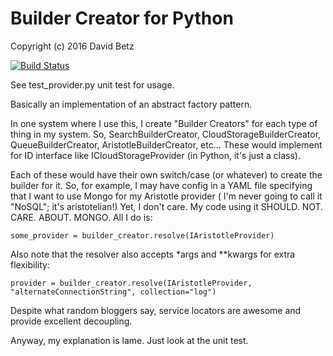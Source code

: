 # Builder Creator for Python

Copyright (c) 2016 David Betz

[![Build Status](https://travis-ci.org/davidbetz/buildercreatorpy.svg?branch=master)](https://travis-ci.org/davidbetz/buildercreatorpy)

See test_provider.py unit test for usage.

Basically an implementation of an abstract factory pattern.

In one system where I use this, I create "Builder Creators" for each
type of thing in my system. So, SearchBuilderCreator, CloudStorageBuilderCreator,
QueueBuilderCreator, AristotleBuilderCreator, etc... These would implement
for ID interface like ICloudStorageProvider (in Python, it's just a class).

Each of these would have their own switch/case (or whatever) to create
the builder for it. So, for example, I may have config in a YAML file
specifying that I want to use Mongo for my Aristotle provider (
I'm never going to call it "NoSQL"; it's aristotelian!) Yet, I don't care.
My code using it SHOULD. NOT. CARE. ABOUT. MONGO. All I do is:

    some_provider = builder_creator.resolve(IAristotleProvider)


Also note that the resolver also accepts *args and **kwargs for extra
flexibility:

    provider = builder_creator.resolve(IAristotleProvider, "alternateConnectionString", collection="log") 

Despite what random bloggers say, service locators are awesome and provide
excellent decoupling.

Anyway, my explanation is lame. Just look at the unit test.

